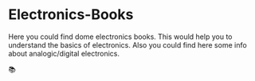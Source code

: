 # Electronics-Books
Here you could find dome electronics books. This would help you to understand the basics of electronics.  Also you could find here some info about analogic/digital electronics. 

📚
